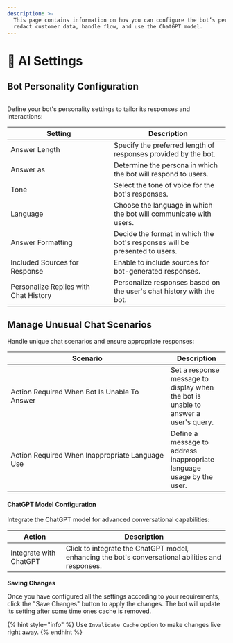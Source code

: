 ```yaml
---
description: >-
  This page contains information on how you can configure the bot’s personality,
  redact customer data, handle flow, and use the ChatGPT model.
---
```


# 📖 AI Settings

## Bot Personality Configuration

<figure><img src="https://github.com/airayzing/helpdocs/blob/develop/.gitbook/assets/Bot%20-20%20(1).png" alt=""><figcaption></figcaption></figure>

Define your bot's personality settings to tailor its responses and interactions:

<table><thead><tr><th width="222">Setting</th><th>Description</th></tr></thead><tbody><tr><td>Answer Length</td><td>Specify the preferred length of responses provided by the bot.</td></tr><tr><td>Answer as</td><td>Determine the persona in which the bot will respond to users.</td></tr><tr><td>Tone</td><td>Select the tone of voice for the bot's responses.</td></tr><tr><td>Language</td><td>Choose the language in which the bot will communicate with users.</td></tr><tr><td>Answer Formatting</td><td>Decide the format in which the bot's responses will be presented to users.</td></tr><tr><td>Included Sources for Response</td><td>Enable to include sources for bot-generated responses.</td></tr><tr><td>Personalize Replies with Chat History</td><td>Personalize responses based on the user's chat history with the bot.</td></tr></tbody></table>

## Manage Unusual Chat Scenarios

Handle unique chat scenarios and ensure appropriate responses:

<table><thead><tr><th width="353">Scenario</th><th>Description</th></tr></thead><tbody><tr><td>Action Required When Bot Is Unable To Answer</td><td>Set a response message to display when the bot is unable to answer a user's query.</td></tr><tr><td>Action Required When Inappropriate Language Use</td><td>Define a message to address inappropriate language usage by the user.</td></tr></tbody></table>

#### ChatGPT Model Configuration

Integrate the ChatGPT model for advanced conversational capabilities:

| Action                 | Description                                                                                       |
| ---------------------- | ------------------------------------------------------------------------------------------------- |
| Integrate with ChatGPT | Click to integrate the ChatGPT model, enhancing the bot's conversational abilities and responses. |

**Saving Changes**

Once you have configured all the settings according to your requirements, click the "Save Changes" button to apply the changes. The bot will update its setting after some time ones cache is removed.

{% hint style="info" %}
Use `Invalidate Cache` option to make changes live right away.
{% endhint %}
